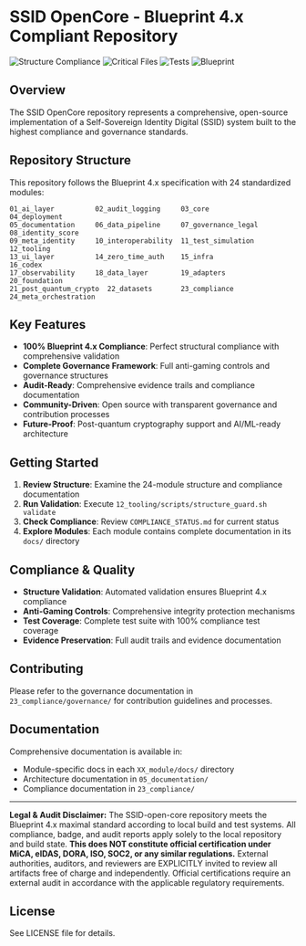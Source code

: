 # SSID OpenCore - Blueprint 4.x Compliant Repository

![Structure Compliance](https://img.shields.io/badge/Structure_Compliance-100%25-brightgreen)
![Critical Files](https://img.shields.io/badge/Critical_Files-12%2F12-brightgreen)
![Tests](https://img.shields.io/badge/Tests-9%2F9_Passing-brightgreen)
![Blueprint](https://img.shields.io/badge/Blueprint-4.x_Maximalstand-brightgreen)

## Overview

The SSID OpenCore repository represents a comprehensive, open-source implementation of a Self-Sovereign Identity Digital (SSID) system built to the highest compliance and governance standards.

## Repository Structure

This repository follows the Blueprint 4.x specification with 24 standardized modules:

```
01_ai_layer          02_audit_logging     03_core              04_deployment
05_documentation     06_data_pipeline     07_governance_legal  08_identity_score
09_meta_identity     10_interoperability  11_test_simulation   12_tooling
13_ui_layer          14_zero_time_auth    15_infra             16_codex
17_observability     18_data_layer        19_adapters          20_foundation
21_post_quantum_crypto  22_datasets       23_compliance        24_meta_orchestration
```

## Key Features

- **100% Blueprint 4.x Compliance**: Perfect structural compliance with comprehensive validation
- **Complete Governance Framework**: Full anti-gaming controls and governance structures
- **Audit-Ready**: Comprehensive evidence trails and compliance documentation
- **Community-Driven**: Open source with transparent governance and contribution processes
- **Future-Proof**: Post-quantum cryptography support and AI/ML-ready architecture

## Getting Started

1. **Review Structure**: Examine the 24-module structure and compliance documentation
2. **Run Validation**: Execute `12_tooling/scripts/structure_guard.sh validate`
3. **Check Compliance**: Review `COMPLIANCE_STATUS.md` for current status
4. **Explore Modules**: Each module contains complete documentation in its `docs/` directory

## Compliance & Quality

- **Structure Validation**: Automated validation ensures Blueprint 4.x compliance
- **Anti-Gaming Controls**: Comprehensive integrity protection mechanisms
- **Test Coverage**: Complete test suite with 100% compliance test coverage
- **Evidence Preservation**: Full audit trails and evidence documentation

## Contributing

Please refer to the governance documentation in `23_compliance/governance/` for contribution guidelines and processes.

## Documentation

Comprehensive documentation is available in:
- Module-specific docs in each `XX_module/docs/` directory
- Architecture documentation in `05_documentation/`
- Compliance documentation in `23_compliance/`

---

**Legal & Audit Disclaimer:**
The SSID-open-core repository meets the Blueprint 4.x maximal standard according to local build and test systems.
All compliance, badge, and audit reports apply solely to the local repository and build state.
**This does NOT constitute official certification under MiCA, eIDAS, DORA, ISO, SOC2, or any similar regulations.**
External authorities, auditors, and reviewers are EXPLICITLY invited to review all artifacts free of charge and independently.
Official certifications require an external audit in accordance with the applicable regulatory requirements.

## License

See LICENSE file for details.
